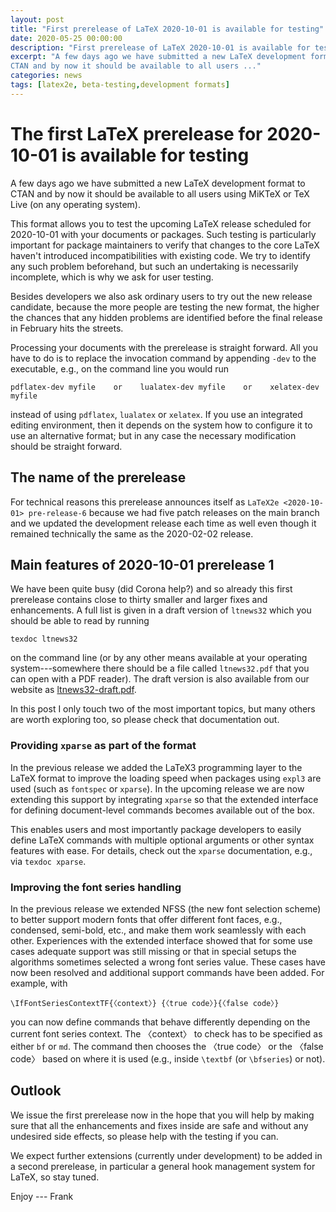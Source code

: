 ```yaml
---
layout: post
title: "First prerelease of LaTeX 2020-10-01 is available for testing"
date: 2020-05-25 00:00:00
description: "First prerelease of LaTeX 2020-10-01 is available for testing"
excerpt: "A few days ago we have submitted a new LaTeX development format to
CTAN and by now it should be available to all users ..."
categories: news
tags: [latex2e, beta-testing,development formats]
---
```


# The first LaTeX prerelease for 2020-10-01 is available for testing

A few days ago we have submitted a new LaTeX development format to
CTAN and by now it should be available to all users using MiKTeX or
TeX Live (on any operating system).

This format allows you to test the upcoming LaTeX release scheduled
for 2020-10-01 with your documents or packages. Such testing is
particularly important for package maintainers to verify that changes
to the core LaTeX haven't introduced incompatibilities with existing
code. We try to identify any such problem beforehand, but such an
undertaking is necessarily incomplete, which is why we ask for user
testing.

Besides developers we also ask ordinary users to try out the new
release candidate, because the more people are testing the new
format, the higher the chances that any hidden problems are identified
before the final release in February hits the streets.

Processing your documents with the prerelease is straight forward. All
you have to do is to replace the invocation command by appending
`-dev` to the executable, e.g., on the command line you would run

```
pdflatex-dev myfile    or    lualatex-dev myfile    or    xelatex-dev myfile
```

instead of using `pdflatex`, `lualatex` or `xelatex`. If you use an
integrated editing environment, then it depends on the system 
how to configure it to use an alternative format; but in any case the necessary
modification should be straight forward.

## The name of the prerelease

For technical reasons this prerelease announces itself as `LaTeX2e
<2020-10-01> pre-release-6` because we had five patch releases on the
main branch and we updated the development release each time as well even
though it remained technically the same as the 2020-02-02 release.


## Main features of 2020-10-01 prerelease 1

We have been quite busy (did Corona help?) and so already this first
prerelease contains close to thirty smaller and larger fixes and
enhancements. A full list is given in a draft version of `ltnews32`
which you should be able to read by running

```
texdoc ltnews32
```

on the command line (or by any other means available at your operating
system---somewhere there should be a file called `ltnews32.pdf` that
you can open with a PDF reader). The draft version is also available from our website as
[ltnews32-draft.pdf]({{site.baseurl}}/news/latex2e-news/ltnews32.pdf).

In this post I only touch two of the most important topics, but many
others are worth exploring too, so please check that documentation out.


### Providing `xparse` as part of the format

In the previous release we added the LaTeX3 programming layer to the
LaTeX format to improve the loading speed when packages using `expl3`
are used (such as `fontspec` or `xparse`). In the upcoming release we
are now extending this support by integrating `xparse` so that the extended
interface for defining document-level commands becomes available out of
the box.

This enables users and most importantly package developers to
easily define LaTeX commands with multiple optional arguments or
other syntax features with ease.
For details, check out the `xparse` documentation, e.g., via `texdoc
xparse`.

### Improving the font series handling

In the previous release we extended NFSS (the new font selection scheme)
to better support modern fonts that offer different font faces, e.g.,
condensed, semi-bold, etc., and make them work seamlessly with each
other. Experiences with the extended interface showed that for some
use cases adequate support was still missing or that in special setups
the algorithms sometimes selected a wrong font series value. These
cases have now been resolved and additional support commands have been
added. For example, with

```
\IfFontSeriesContextTF{〈context〉} {〈true code〉}{〈false code〉}
```

you can now define commands that behave differently depending on the
current font series context. The 〈context〉 to check has to be specified
as either `bf` or `md`. The command then chooses the 〈true code〉
or the 〈false code〉 based on where it is used (e.g., inside
`\textbf` (or `\bfseries`) or not).


## Outlook

We issue the first prerelease now in the hope that you will help by
making sure that all the enhancements and fixes inside are safe and
without any undesired side effects, so please help with the testing if
you can.


We expect further extensions (currently under development) to be added
in a second prerelease, in particular a general hook management system
for LaTeX, so stay tuned.



Enjoy --- Frank


<img src="https://ssl-vg03.met.vgwort.de/na/03770697eae2427c8a6bfe7e9b8ab332" width="1" height="1" alt="">
